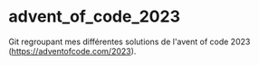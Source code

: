 # advent_of_code_2023
Git regroupant mes différentes solutions de l'avent of code 2023 (https://adventofcode.com/2023).
